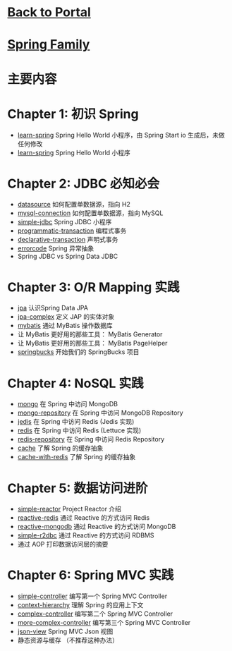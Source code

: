 # [Back to Portal](https://du-feng.github.io/)
# [Spring Family](https://du-feng.github.io/SpringFamily)

# 主要内容

# Chapter 1: 初识 Spring
- [learn-spring](https://du-feng.github.io/SpringFamily/Chapter%201/hell-world) Spring Hello World 小程序，由 Spring Start io 生成后，未做任何修改
- [learn-spring](https://du-feng.github.io/SpringFamily/Chapter%201/learn-spring) Spring Hello World 小程序
# Chapter 2: JDBC 必知必会
- [datasource](https://du-feng.github.io/SpringFamily/Chapter%202/datasource) 如何配置单数据源，指向 H2
- [mysql-connection](https://du-feng.github.io/SpringFamily/Chapter%202/mysql-connection) 如何配置单数据源，指向 MySQL
- [simple-jdbc](https://du-feng.github.io/SpringFamily/Chapter%202/simple-jdbc) Spring JDBC 小程序
- [programmatic-transaction](https://du-feng.github.io/SpringFamily/Chapter%202/programmatic-transaction) 编程式事务
- [declarative-transaction](https://du-feng.github.io/SpringFamily/Chapter%202/declarative-transaction) 声明式事务
- [errorcode](https://du-feng.github.io/SpringFamily/Chapter%202/errorcode) Spring 异常抽象
- Spring JDBC vs Spring Data JDBC

# Chapter 3: O/R Mapping 实践
- [jpa](https://du-feng.github.io/SpringFamily/Chapter%203/jpa) 认识Spring Data JPA
- [jpa-complex](https://du-feng.github.io/SpringFamily/Chapter%203/jpa-complex) 定义 JAP 的实体对象
- [mybatis](https://du-feng.github.io/SpringFamily/Chapter%203/jpa-complex) 通过 MyBatis 操作数据库
- 让 MyBatis 更好用的那些工具： MyBatis Generator
- 让 MyBatis 更好用的那些工具： MyBatis PageHelper
- [springbucks](https://du-feng.github.io/SpringFamily/Chapter%203/springbucks) 开始我们的 SpringBucks 项目

# Chapter 4: NoSQL 实践
- [mongo](https://du-feng.github.io/SpringFamily/Chapter%204/mongo) 在 Spring 中访问 MongoDB
- [mongo-repository](https://du-feng.github.io/SpringFamily/Chapter%204/mongo-repository) 在 Spring 中访问 MongoDB Repository
- [jedis](https://du-feng.github.io/SpringFamily/Chapter%204/jedis) 在 Spring 中访问 Redis (Jedis 实现)
- [redis](https://du-feng.github.io/SpringFamily/Chapter%204/redis) 在 Spring 中访问 Redis (Lettuce 实现)
- [redis-repository](https://du-feng.github.io/SpringFamily/Chapter%204/redis-repository) 在 Spring 中访问 Redis Repository
- [cache](https://du-feng.github.io/SpringFamily/Chapter%204/cache) 了解 Spring 的缓存抽象
- [cache-with-redis](https://du-feng.github.io/SpringFamily/Chapter%204/cache-with-redis) 了解 Spring 的缓存抽象

# Chapter 5: 数据访问进阶
- [simple-reactor](https://du-feng.github.io/SpringFamily/Chapter%205/simple-reactor) Project Reactor 介绍
- [reactive-redis](https://du-feng.github.io/SpringFamily/Chapter%205/reactive-redis) 通过 Reactive 的方式访问 Redis
- [reactive-mongodb](https://du-feng.github.io/SpringFamily/Chapter%205/reactive-mongodb) 通过 Reactive 的方式访问 MongoDB
- [simple-r2dbc](https://du-feng.github.io/SpringFamily/Chapter%205/simple-r2dbc) 通过 Reactive 的方式访问 RDBMS
- 通过 AOP 打印数据访问层的摘要

# Chapter 6: Spring MVC 实践
- [simple-controller](https://du-feng.github.io/SpringFamily/Chapter%206/simple-controller) 编写第一个 Spring MVC Controller
- [context-hierarchy](https://du-feng.github.io/SpringFamily/Chapter%206/context-hierarchy) 理解 Spring 的应用上下文
- [complex-controller](https://du-feng.github.io/SpringFamily/Chapter%206/complex-controller) 编写第二个 Spring MVC Controller
- [more-complex-controller](https://du-feng.github.io/SpringFamily/Chapter%206/more-complex-controller) 编写第三个 Spring MVC Controller
- [json-view](https://du-feng.github.io/SpringFamily/Chapter%206/json-view) Spring MVC Json 视图
- 静态资源与缓存 （不推荐这种办法）
